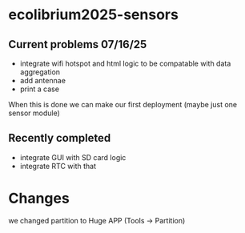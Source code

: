 ﻿# ecolibrium2025-sensors

## Current problems 07/16/25
- integrate wifi hotspot and html logic to be compatable with data aggregation
- add antennae
- print a case
 
When this is done we can make our first deployment (maybe just one sensor module)


## Recently completed
- integrate GUI with SD card logic
- integrate RTC with that

# Changes
we changed partition to Huge APP (Tools -> Partition)